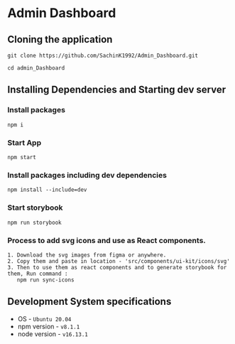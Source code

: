 # Admin Dashboard
## Cloning the application
```
git clone https://github.com/SachinK1992/Admin_Dashboard.git
```

```
cd admin_Dashboard
```

## Installing Dependencies and Starting dev server
### Install packages
```
npm i
```

### Start App
```
npm start
```

### Install packages including dev dependencies
```
npm install --include=dev
```

### Start storybook
```
npm run storybook
```

### Process to add svg icons and use as React components.
```
1. Download the svg images from figma or anywhere.
2. Copy them and paste in location - 'src/components/ui-kit/icons/svg'
3. Then to use them as react components and to generate storybook for them, Run command :
   npm run sync-icons
```


## Development System specifications
* OS - `Ubuntu 20.04`
* npm version - `v8.1.1`
* node version - `v16.13.1`
